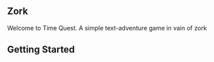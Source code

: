 ## Zork

Welcome to Time Quest. A simple text-adventure game in vain of zork




## Getting Started

